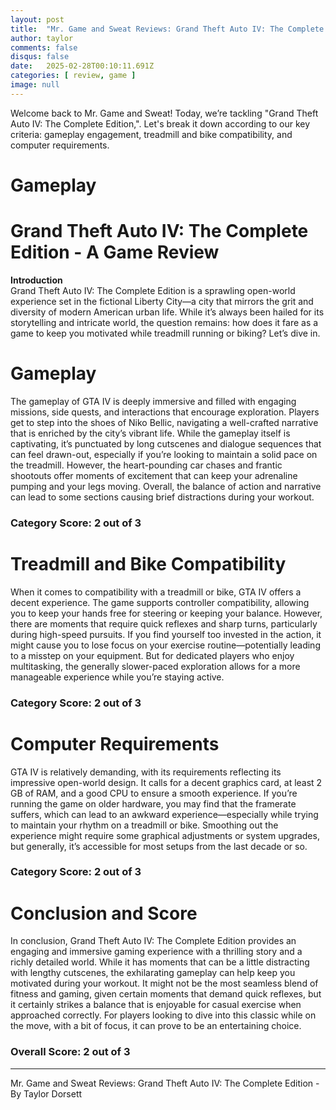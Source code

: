 ```yaml
---
layout: post
title:  "Mr. Game and Sweat Reviews: Grand Theft Auto IV: The Complete Edition"
author: taylor
comments: false
disqus: false
date:   2025-02-28T00:10:11.691Z
categories: [ review, game ]
image: null
---
```


Welcome back to Mr. Game and Sweat! Today, we’re tackling "Grand Theft Auto IV: The Complete Edition,". Let's break it down according to our key criteria: gameplay engagement, treadmill and bike compatibility, and computer requirements.

# Gameplay

# Grand Theft Auto IV: The Complete Edition - A Game Review 

**Introduction**  
Grand Theft Auto IV: The Complete Edition is a sprawling open-world experience set in the fictional Liberty City—a city that mirrors the grit and diversity of modern American urban life. While it’s always been hailed for its storytelling and intricate world, the question remains: how does it fare as a game to keep you motivated while treadmill running or biking? Let’s dive in.

# Gameplay

The gameplay of GTA IV is deeply immersive and filled with engaging missions, side quests, and interactions that encourage exploration. Players get to step into the shoes of Niko Bellic, navigating a well-crafted narrative that is enriched by the city’s vibrant life. While the gameplay itself is captivating, it’s punctuated by long cutscenes and dialogue sequences that can feel drawn-out, especially if you’re looking to maintain a solid pace on the treadmill. However, the heart-pounding car chases and frantic shootouts offer moments of excitement that can keep your adrenaline pumping and your legs moving. Overall, the balance of action and narrative can lead to some sections causing brief distractions during your workout.

### Category Score: 2 out of 3

# Treadmill and Bike Compatibility

When it comes to compatibility with a treadmill or bike, GTA IV offers a decent experience. The game supports controller compatibility, allowing you to keep your hands free for steering or keeping your balance. However, there are moments that require quick reflexes and sharp turns, particularly during high-speed pursuits. If you find yourself too invested in the action, it might cause you to lose focus on your exercise routine—potentially leading to a misstep on your equipment. But for dedicated players who enjoy multitasking, the generally slower-paced exploration allows for a more manageable experience while you’re staying active.

### Category Score: 2 out of 3

# Computer Requirements

GTA IV is relatively demanding, with its requirements reflecting its impressive open-world design. It calls for a decent graphics card, at least 2 GB of RAM, and a good CPU to ensure a smooth experience. If you’re running the game on older hardware, you may find that the framerate suffers, which can lead to an awkward experience—especially while trying to maintain your rhythm on a treadmill or bike. Smoothing out the experience might require some graphical adjustments or system upgrades, but generally, it’s accessible for most setups from the last decade or so.

### Category Score: 2 out of 3

# Conclusion and Score

In conclusion, Grand Theft Auto IV: The Complete Edition provides an engaging and immersive gaming experience with a thrilling story and a richly detailed world. While it has moments that can be a little distracting with lengthy cutscenes, the exhilarating gameplay can help keep you motivated during your workout. It might not be the most seamless blend of fitness and gaming, given certain moments that demand quick reflexes, but it certainly strikes a balance that is enjoyable for casual exercise when approached correctly. For players looking to dive into this classic while on the move, with a bit of focus, it can prove to be an entertaining choice.

### Overall Score: 2 out of 3

---

Mr. Game and Sweat Reviews: Grand Theft Auto IV: The Complete Edition - By Taylor Dorsett
